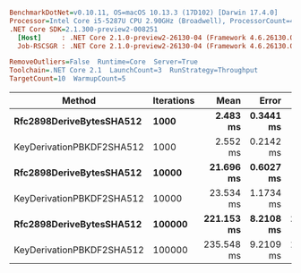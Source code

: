 ``` ini

BenchmarkDotNet=v0.10.11, OS=macOS 10.13.3 (17D102) [Darwin 17.4.0]
Processor=Intel Core i5-5287U CPU 2.90GHz (Broadwell), ProcessorCount=4
.NET Core SDK=2.1.300-preview2-008251
  [Host]     : .NET Core 2.1.0-preview2-26130-04 (Framework 4.6.26130.05), 64bit RyuJIT
  Job-RSCSGR : .NET Core 2.1.0-preview2-26130-04 (Framework 4.6.26130.05), 64bit RyuJIT

RemoveOutliers=False  Runtime=Core  Server=True  
Toolchain=.NET Core 2.1  LaunchCount=3  RunStrategy=Throughput  
TargetCount=10  WarmupCount=5  

```
|                    Method | Iterations |       Mean |     Error |     StdDev |    Op/s |    Gen 0 |  Allocated |
|-------------------------- |----------- |-----------:|----------:|-----------:|--------:|---------:|-----------:|
|  **Rfc2898DeriveBytesSHA512** |       **1000** |   **2.483 ms** | **0.3441 ms** |  **0.5150 ms** | **402.674** |        **-** |      **888 B** |
| KeyDerivationPBKDF2SHA512 |       1000 |   2.552 ms | 0.2142 ms |  0.3207 ms | 391.864 |   3.9063 |   176504 B |
|  **Rfc2898DeriveBytesSHA512** |      **10000** |  **21.696 ms** | **0.6027 ms** |  **0.9021 ms** |  **46.091** |        **-** |      **888 B** |
| KeyDerivationPBKDF2SHA512 |      10000 |  23.534 ms | 1.1734 ms |  1.7563 ms |  42.491 |  62.5000 |  1760504 B |
|  **Rfc2898DeriveBytesSHA512** |     **100000** | **221.153 ms** | **8.2108 ms** | **12.2895 ms** |   **4.522** |        **-** |      **888 B** |
| KeyDerivationPBKDF2SHA512 |     100000 | 235.548 ms | 9.2109 ms | 13.7865 ms |   4.245 | 750.0000 | 17600504 B |
